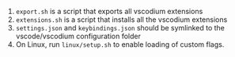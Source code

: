 1. `export.sh` is a script that exports all vscodium extensions
2. `extensions.sh` is a script that installs all the vscodium extensions
3. `settings.json` and `keybindings.json` should be symlinked to the vscode/vscodium configuration folder
4. On Linux, run `linux/setup.sh` to enable loading of custom flags.